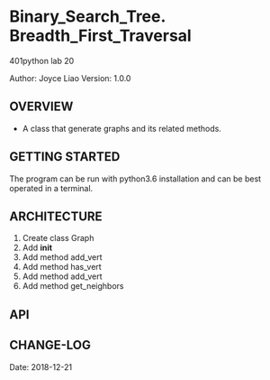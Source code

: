 # Binary_Search_Tree. Breadth_First_Traversal
401python lab 20


Author: Joyce Liao
Version: 1.0.0



## OVERVIEW
- A class that generate graphs and its related methods.


## GETTING STARTED
The program can be run with python3.6 installation and can be best operated in a terminal.


## ARCHITECTURE
1. Create class Graph
2. Add __init__
3. Add method add_vert
4. Add method has_vert
5. Add method add_vert
6. Add method get_neighbors



## API



## CHANGE-LOG



Date: 2018-12-21
